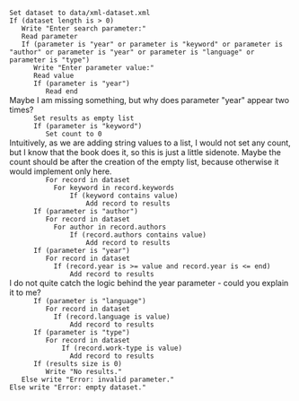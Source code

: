 `Set dataset to data/xml-dataset.xml`<br>
`If (dataset length is > 0)`<br>
`   Write "Enter search parameter:"`<br>
`   Read parameter`<br>
`   If (parameter is "year" or parameter is "keyword" or parameter is "author" or parameter is "year" or parameter is "language" or parameter is "type")`<br>
`      Write "Enter parameter value:"`<br>
`      Read value`<br>
`      If (parameter is "year")`<br>
`         Read end`<br>
Maybe I am missing something, but why does parameter "year" appear two times?<br>
`      Set results as empty list`<br>
`      If (parameter is "keyword")`<br>
`         Set count to 0`<br>
Intuitively, as we are adding string values to a list, I would not set any count, but I know that the book does it, so this is just a little sidenote. Maybe the count should be after the creation of the empty list, because otherwise it would implement only here.<br>
`         For record in dataset`<br>
`			For keyword in record.keywords`<br>
`           	If (keyword contains value)`<br>
`               	Add record to results`<br>
`      If (parameter is "author")`<br>
`         For record in dataset`<br>
`           For author in record.authors`<br>
`               If (record.authors contains value)`<br>
`               	Add record to results`<br>
`      If (parameter is "year")`<br>
`         For record in dataset`<br>
`           If (record.year is >= value and record.year is <= end)`<br>
`               Add record to results`<br>
I do not quite catch the logic behind the year parameter - could you explain it to me?<br>
`      If (parameter is "language")`<br>
`         For record in dataset`<br>
`           If (record.language is value)`<br>
`               Add record to results`<br>
`      If (parameter is "type")`<br>
`         For record in dataset`<br>
`         	  If (record.work-type is value)`<br>
`             	Add record to results`<br>
`      If (results size is 0)`<br>
`         Write "No results."`<br>
`   Else write "Error: invalid parameter."`<br>
`Else write "Error: empty dataset."`